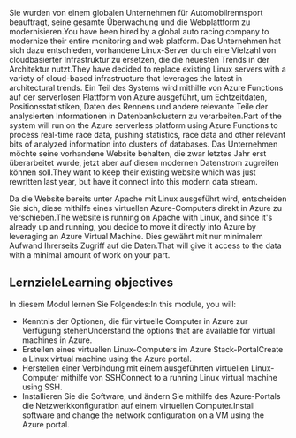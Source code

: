 <span data-ttu-id="8a8b1-101">Sie wurden von einem globalen Unternehmen für Automobilrennsport beauftragt, seine gesamte Überwachung und die Webplattform zu modernisieren.</span><span class="sxs-lookup"><span data-stu-id="8a8b1-101">You have been hired by a global auto racing company to modernize their entire monitoring and web platform.</span></span> <span data-ttu-id="8a8b1-102">Das Unternehmen hat sich dazu entschieden, vorhandene Linux-Server durch eine Vielzahl von cloudbasierter Infrastruktur zu ersetzen, die die neuesten Trends in der Architektur nutzt.</span><span class="sxs-lookup"><span data-stu-id="8a8b1-102">They have decided to replace existing Linux servers with a variety of cloud-based infrastructure that leverages the latest in architectural trends.</span></span> <span data-ttu-id="8a8b1-103">Ein Teil des Systems wird mithilfe von Azure Functions auf der serverlosen Plattform von Azure ausgeführt, um Echtzeitdaten, Positionsstatistiken, Daten des Rennens und andere relevante Teile der analysierten Informationen in Datenbankclustern zu verarbeiten.</span><span class="sxs-lookup"><span data-stu-id="8a8b1-103">Part of the system will run on the Azure serverless platform using Azure Functions to process real-time race data, pushing statistics, race data and other relevant bits of analyzed information into clusters of databases.</span></span> <span data-ttu-id="8a8b1-104">Das Unternehmen möchte seine vorhandene Website behalten, die zwar letztes Jahr erst überarbeitet wurde, jetzt aber auf diesen modernen Datenstrom zugreifen können soll.</span><span class="sxs-lookup"><span data-stu-id="8a8b1-104">They want to keep their existing website which was just rewritten last year, but have it connect into this modern data stream.</span></span>

<span data-ttu-id="8a8b1-105">Da die Website bereits unter Apache mit Linux ausgeführt wird, entscheiden Sie sich, diese mithilfe eines virtuellen Azure-Computers direkt in Azure zu verschieben.</span><span class="sxs-lookup"><span data-stu-id="8a8b1-105">The website is running on Apache with Linux, and since it's already up and running, you decide to move it directly into Azure by leveraging an Azure Virtual Machine.</span></span> <span data-ttu-id="8a8b1-106">Dies gewährt mit nur minimalem Aufwand Ihrerseits Zugriff auf die Daten.</span><span class="sxs-lookup"><span data-stu-id="8a8b1-106">That will give it access to the data with a minimal amount of work on your part.</span></span>

## <a name="learning-objectives"></a><span data-ttu-id="8a8b1-107">Lernziele</span><span class="sxs-lookup"><span data-stu-id="8a8b1-107">Learning objectives</span></span>

<span data-ttu-id="8a8b1-108">In diesem Modul lernen Sie Folgendes:</span><span class="sxs-lookup"><span data-stu-id="8a8b1-108">In this module, you will:</span></span>

- <span data-ttu-id="8a8b1-109">Kenntnis der Optionen, die für virtuelle Computer in Azure zur Verfügung stehen</span><span class="sxs-lookup"><span data-stu-id="8a8b1-109">Understand the options that are available for virtual machines in Azure.</span></span>
- <span data-ttu-id="8a8b1-110">Erstellen eines virtuellen Linux-Computers im Azure Stack-Portal</span><span class="sxs-lookup"><span data-stu-id="8a8b1-110">Create a Linux virtual machine using the Azure portal.</span></span>
- <span data-ttu-id="8a8b1-111">Herstellen einer Verbindung mit einem ausgeführten virtuellen Linux-Computer mithilfe von SSH</span><span class="sxs-lookup"><span data-stu-id="8a8b1-111">Connect to a running Linux virtual machine using SSH.</span></span>
- <span data-ttu-id="8a8b1-112">Installieren Sie die Software, und ändern Sie mithilfe des Azure-Portals die Netzwerkkonfiguration auf einem virtuellen Computer.</span><span class="sxs-lookup"><span data-stu-id="8a8b1-112">Install software and change the network configuration on a VM using the Azure portal.</span></span>